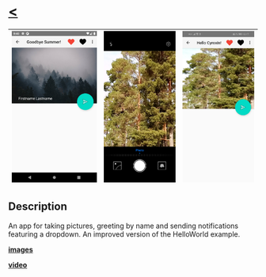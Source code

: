 # [<](README.md)
|  ![image](/Assets/HelloWorldMaterialDesign/appimg2.png) | ![image](/Assets/HelloWorldMaterialDesign/appimg10.jpg) | ![image](/Assets/HelloWorldMaterialDesign/appimg13.jpg)
 | :------ | :--------  | :-------- 

## Description

An app for taking pictures, greeting by name and sending notifications featuring a dropdown. An improved version of the HelloWorld example.

**[images](/Assets/HelloWorldMaterialDesign/)**


**[video](/Assets/HelloWorldMaterialDesign/App.mp4?raw=true)**
